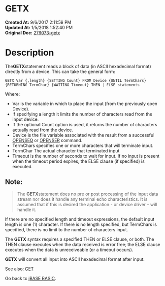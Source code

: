 # GETX

**Created At:** 9/6/2017 2:11:59 PM  
**Updated At:** 1/5/2018 1:52:40 PM  
**Original Doc:** [276073-getx](https://docs.jbase.com/36868-jbase-basic/276073-getx)  


# Description

The**GETX**statement reads a block of data (in ASCII hexadecimal format) directly from a device. This can take the general form:

```
GETX Var {,length} {SETTING Count} FROM Device {UNTIL TermChars} {RETURNING TermChar} {WAITING Timeout} THEN | ELSE statements
```

Where:

- Var is the variable in which to place the input (from the previously open Device).
- If specifying a length it limits the number of characters read from the input device.
- If the optional Count option is used, it returns the number of characters actually read from the device.
- Device is the file variable associated with the result from a successful [OPENSEQ](./../openseq) or [OPENSER](./../openser) command.
- TermChars specifies one or more characters that will terminate input.
- TermChar The actual character that terminated input
- Timeout is the number of seconds to wait for input. If no input is present when the timeout period expires, the ELSE clause (if specified) is executed.


## Note:


> The **GETX**statement does no pre or post processing of the input data stream nor does it handle any terminal echo characteristics. It is assumed that if this is desired the application - or device driver – will handle it.


If there are no specified length and timeout expressions, the default input length is one (1) character. If there is no length specified, but TermChars is specified, there is no limit to the number of characters input.

The **GETX** syntax requires a specified THEN or ELSE clause, or both. The THEN clause executes when the data received is error free; the ELSE clause executes when the data is unreceiveable (or a timeout occurs).

**GETX** will convert all input into ASCII hexadecimal format after input.



See also: [GET](./../get)

Go back to [jBASE BASIC](./../jbase-basic-programmers-reference-guide).
